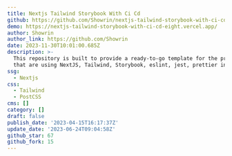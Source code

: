 ```yaml
---
title: Nextjs Tailwind Storybook With Ci Cd
github: https://github.com/Showrin/nextjs-tailwind-storybook-with-ci-cd
demo: https://nextjs-tailwind-storybook-with-ci-cd-eight.vercel.app/
author: Showrin
author_link: https://github.com/Showrin
date: 2023-11-30T10:01:00.685Z
description: >-
  This repository is built to provide a ready-to-go template for the projects
  that are using NextJS, Tailwind, Storybook, eslint, jest, prettier in them.
ssg:
  - Nextjs
css:
  - Tailwind
  - PostCSS
cms: []
category: []
draft: false
publish_date: '2023-04-15T16:17:37Z'
update_date: '2023-06-24T09:04:58Z'
github_star: 67
github_fork: 15
---
```

